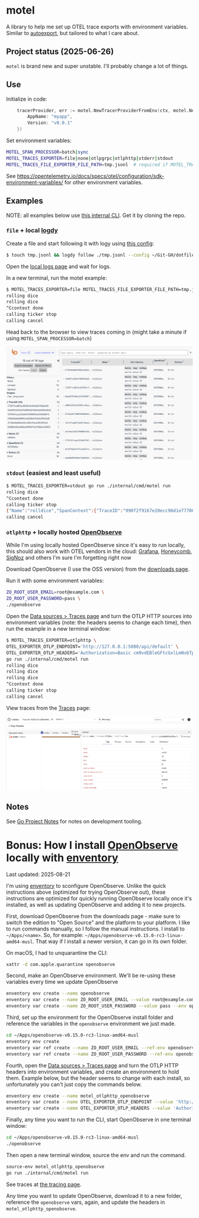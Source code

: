# motel

A library to help me set up OTEL trace exports with environment variables. Similar to [autoexport](https://pkg.go.dev/go.opentelemetry.io/contrib/exporters/autoexport), but tailored to what I care about.

## Project status (2025-06-26)

`motel` is brand new and super unstable. I'll probably change a lot of things.

## Use

Initialize in code:

```go
	tracerProvider, err := motel.NewTracerProviderFromEnv(ctx, motel.NewTracerProviderFromEnvArgs{
		AppName: "myapp",
		Version: "v0.0.1"
	})
```

Set environment variables:

```bash
MOTEL_SPAN_PROCESSOR=batch|sync
MOTEL_TRACES_EXPORTER=file|none|otlpgrpc|otlphttp|stderr|stdout
MOTEL_TRACES_FILE_EXPORTER_FILE_PATH=tmp.jsonl  # required if MOTEL_TRACES_EXPORTER=file
```

See https://opentelemetry.io/docs/specs/otel/configuration/sdk-environment-variables/ for other environment variables.

## Examples

NOTE: all examples below use [this internal CLI](./internal/cmd/motel). Get it by cloning the repo.

### `file` + local [logdy](https://logdy.dev/)

Create a file and start following it with logy using  [this config](https://github.com/bbkane/dotfiles/blob/master/logdy/dot-config/logdy.json):

```bash
$ touch tmp.jsonl && logdy follow ./tmp.jsonl --config ~/Git-GH/dotfiles/logdy/dot-config/logdy.json
```

Open the [local logs page](http://127.0.0.1:8080/) and wait for logs.

In a new terminal, run the motel example:

```bash
$ MOTEL_TRACES_EXPORTER=file MOTEL_TRACES_FILE_EXPORTER_FILE_PATH=tmp.jsonl  go run ./internal/cmd/motel run
rolling dice
rolling dice
^Ccontext done
calling ticker stop
calling cancel
```

Head back to the browser to view traces coming in (might take a minute if using `MOTEL_SPAN_PROCESSOR=batch`)

![logdy-demo](./README.assets/logdy-demo.png)

### `stdout` (easiest and least useful)

```bash
$ MOTEL_TRACES_EXPORTER=stdout go run ./internal/cmd/motel run
rolling dice
^Ccontext done
calling ticker stop
{"Name":"rolldice","SpanContext":{"TraceID":"990f2f9167e20ecc96d1e777061520fa","SpanID":"6be766f137dba10e","TraceFlags":"01","TraceState":"","Remote":false},"Parent":{"TraceID":"00000000000000000000000000000000","SpanID":"0000000000000000","TraceFlags":"00","TraceState":"","Remote":false},"SpanKind":1,"StartTime":"2025-08-03T16:23:12.24662-07:00","EndTime":"2025-08-03T16:23:12.246738958-07:00","Attributes":[{"Key":"hello","Value":{"Type":"STRING","Value":"world"}},{"Key":"key","Value":{"Type":"STRING","Value":"value"}},{"Key":"intkey","Value":{"Type":"INT64","Value":32}}],"Events":[{"Name":"exception","Attributes":[{"Key":"exception.type","Value":{"Type":"STRING","Value":"*errors.errorString"}},{"Key":"exception.message","Value":{"Type":"STRING","Value":"the oopsie error"}}],"DroppedAttributeCount":0,"Time":"2025-08-03T16:23:12.246735-07:00"}],"Links":null,"Status":{"Code":"Error","Description":"oopsie"},"DroppedAttributes":0,"DroppedEvents":0,"DroppedLinks":0,"ChildSpanCount":0,"Resource":[{"Key":"service.name","Value":{"Type":"STRING","Value":"motel"}},{"Key":"service.version","Value":{"Type":"STRING","Value":"(devel)"}}],"InstrumentationScope":{"Name":"go.bbkane.com/motel/internal/cmd/motel","Version":"","SchemaURL":"","Attributes":null},"InstrumentationLibrary":{"Name":"go.bbkane.com/motel/internal/cmd/motel","Version":"","SchemaURL":"","Attributes":null}}
calling cancel
```

### `otlphttp` + locally hosted [OpenObserve](https://openobserve.ai)

While I'm using locally hosted OpenObserve since it's easy to run locally, this should also work with OTEL vendors in the cloud: [Grafana](https://grafana.com/products/cloud/),  [Honeycomb](https://www.honeycomb.io/), [SigNoz](https://signoz.io/) and others I'm sure I'm forgetting right now

Download OpenObserve (I use the OSS version) from the [downloads page](https://openobserve.ai/downloads/).

Run it with some environment variables:

```bash
ZO_ROOT_USER_EMAIL=root@example.com \
ZO_ROOT_USER_PASSWORD=pass \
./openobserve
```

Open the [Data sources > Traces page](http://127.0.0.1:5080/web/ingestion/custom/traces/opentelemetry?org_identifier=default) and turn the OTLP HTTP sources into environment variables (note: the headers seems to change each time), then run the example in a new terminal window:

```bash
$ MOTEL_TRACES_EXPORTER=otlphttp \
OTEL_EXPORTER_OTLP_ENDPOINT='http://127.0.0.1:5080/api/default' \
OTEL_EXPORTER_OTLP_HEADERS='Authorization=Basic cm9vdEBleGFtcGxlLmNvbTptODM4MDVDc2NZU1BZbTJP' \
go run ./internal/cmd/motel run
rolling dice
rolling dice
rolling dice
^Ccontext done
calling ticker stop
calling cancel
```

View traces from the [Traces](http://127.0.0.1:5080/web/traces?org_identifier=default) page:

![openobserve-demo](./README.assets/openobserve-demo.png)

## Notes

See [Go Project Notes](https://www.bbkane.com/blog/go-project-notes/) for notes on development tooling.

# Bonus: How I install [OpenObserve](https://openobserve.ai/) locally with [enventory](https://github.com/bbkane/enventory)

Last updated: 2025-08-21

I'm using [enventory](https://github.com/bbkane/enventory) to sconfigure OpenObserve. Unlike the quick instructions above (optimized for trying OpenObserve out), these instructions are optimized for quickly running OpenObserve locally once it's installed, as well as updating OpenObserve and adding it to new projects.

First, download OpenObserve from the downloads page - make sure to switch the edition to "Open Source" and the platform to your platform. I like to run commands manually, so I follow the manual instructions. I install to `~/Apps/<name>`. So, for example: `~/Apps/openobserve-v0.15.0-rc3-linux-amd64-musl`. That way if I install a newer version, it can go in its own folder.

On macOS, I had to unquarantine the CLI:

```bash
xattr -d com.apple.quarantine openobserve
```

Second, make an OpenObserve environment. We'll be  re-using these variables every time we update OpenObserve

```bash
enventory env create --name openobserve
enventory var create --name ZO_ROOT_USER_EMAIL --value root@example.com --env openobserve
enventory var create --name ZO_ROOT_USER_PASSWORD --value pass --env openobserve
```

Third, set up the environment for the OpenObserve install folder and reference the variables in the `openobserve` environment we just made.

```bash
cd ~/Apps/openobserve-v0.15.0-rc3-linux-amd64-musl
enventory env create
enventory var ref create --name ZO_ROOT_USER_EMAIL --ref-env openobserve --ref-var ZO_ROOT_USER_EMAIL
enventory var ref create --name ZO_ROOT_USER_PASSWORD --ref-env openobserve --ref-var ZO_ROOT_USER_PASSWORD
```

Fourth, open the [Data sources > Traces page](http://127.0.0.1:5080/web/ingestion/custom/traces/opentelemetry?org_identifier=default) and turn the OTLP HTTP headers into environment variables, and create an environment to hold them. Example below, but the header seems to change with each install, so unfortunately you can't just copy the commands below.

```bash
enventory env create --name motel_otlphttp_openobserve
enventory var create --name OTEL_EXPORTER_OTLP_ENDPOINT --value 'http://127.0.0.1:5080/api/default' --env motel_otlphttp_openobserve
enventory var create --name OTEL_EXPORTER_OTLP_HEADERS --value 'Authorization=Basic cm9vdEBleGFtcGxlLmNvbToxZ0Yya1dwSGQ1cW1ObGRs' --env motel_otlphttp_openobserve
```

Finally, any time you want to run the CLI, start OpenObserve in one terminal window:

```bash
cd ~/Apps/openobserve-v0.15.0-rc3-linux-amd64-musl
./openobserve
```

Then open a new terminal window, source the env and run the command.

```bash
source-env motel_otlphttp_openobserve
go run ./internal/cmd/motel run
```

See traces at [the tracing page](http://localhost:5080/web/traces?org_identifier=default).

Any time you want to update OpenObserve, download it to a new folder, reference the `openobserve` vars, again, and update the headers in `motel_otlphttp_openobserve`.
